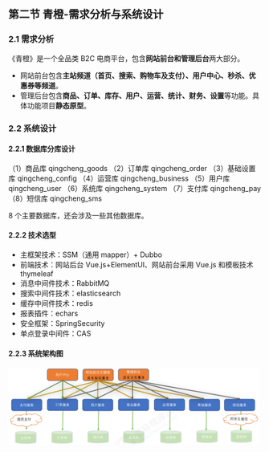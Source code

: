 ## 第二节 青橙-需求分析与系统设计

### 2.1 需求分析

《青橙》是一个全品类 B2C 电商平台，包含**网站前台和管理后台**两大部分。
* 网站前台包含**主站频道（首页、搜索、购物车及支付）、用户中心、秒杀、优惠券等频道**。
* 管理后台包含**商品、订单、库存、用户、运营、统计、财务、设置**等功能。具体功能项目**静态原型**。


### 2.2 系统设计


#### 2.2.1 数据库分库设计

（1）商品库 qingcheng_goods
（2）订单库 qingcheng_order
（3）基础设置库 qingcheng_config
（4）运营库 qingcheng_business
（5）用户库 qingcheng_user
（6）系统库 qingcheng_system
（7）支付库 qingcheng_pay
（8）短信库 qingcheng_sms

8 个主要数据库，还会涉及一些其他数据库。

#### 2.2.2 技术选型

* 主框架技术：SSM（通用 mapper）+ Dubbo
* 前端技术：网站后台 Vue.js+ElementUI、网站前台采用 Vue.js 和模板技术 thymeleaf
* 消息中间件技术：RabbitMQ
* 搜索中间件技术：elasticsearch
* 缓存中间件技术：redis
* 报表插件：echars
* 安全框架：SpringSecurity
* 单点登录中间件：CAS


#### 2.2.3 系统架构图

<img src="./img1/01-system-architecture.png" width=500>

